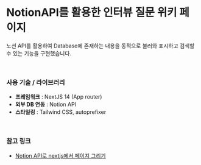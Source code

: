 # NotionAPI를 활용한 인터뷰 질문 위키 페이지

노션 API를 활용하여 Database에 존재하는 내용을 동적으로 불러와 표시하고 검색할 수 있는 기능을 구현했습니다.

&nbsp;

### 사용 기술 / 라이브러리

- **프레임워크** : NextJS 14 (App router)
- **외부 DB 연동** : Notion API
- **스타일링** : Tailwind CSS, autoprefixer

&nbsp;

### 참고 링크

- [Notion API로 nextjs에서 페이지 그리기](https://recodelog.com/blog/notion/notion-api)
